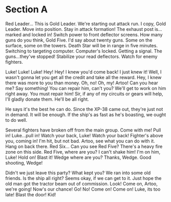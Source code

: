 # Section A

Red Leader... This is Gold Leader. We're starting out attack run. I copy, Gold Leader. Move into position. Stay in attack formation! The exhaust post is... marked and locked in! Switch power to front deflector screens. How many guns do you think, Gold Five. I'd say about twenty guns. Some on the surface, some on the towers. Death Star will be in range in five minutes. Switching to targeting computer. Computer's locked. Getting a signal. The guns...they've stopped! Stabilize your read deflectors. Watch for enemy fighters.

Luke! Luke! Luke! Hey! Hey! I knew you'd come back! I just knew it! Well, I wasn't gonna let you get all the credit and take all the reward. Hey, I knew there was more to you than money. Oh, no! Oh, my! Artoo! Can you hear me? Say something! You can repair him, can't you? We'll get to work on him right away. You must repair him! Sir, if any of my circuits or gears will help, I'll gladly donate them. He'll be all right.

He says it's the best he can do. Since the XP-38 came out, they're just not in demand. It will be enough. If the ship's as fast as he's boasting, we ought to do well.

Several fighters have broken off from the main group. Come with me! Pull in! Luke...pull in! Watch your back, Luke! Watch your back! Fighter's above you, coming in! I'm hit, but not bad. Artoo, see what you can do with it. Hang on back there. Red Six... Can you see Red Five? There's a heavy fire zone on this side. Red Five, where are you? I can't shake him! I'm on him, Luke! Hold on! Blast it! Wedge where are you? Thanks, Wedge. Good shooting, Wedge!

Didn't we just leave this party? What kept you? We ran into some old friends. Is the ship all right? Seems okay, if we can get to it. Just hope the old man got the tractor beam out of commission. Look! Come on, Artoo, we're going! Now's our chance! Go! No! Come on! Come on! Luke, its too late! Blast the door! Kid!
